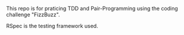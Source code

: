 This repo is for praticing TDD and Pair-Programming using the coding challenge "FizzBuzz".

RSpec is the testing framework used.